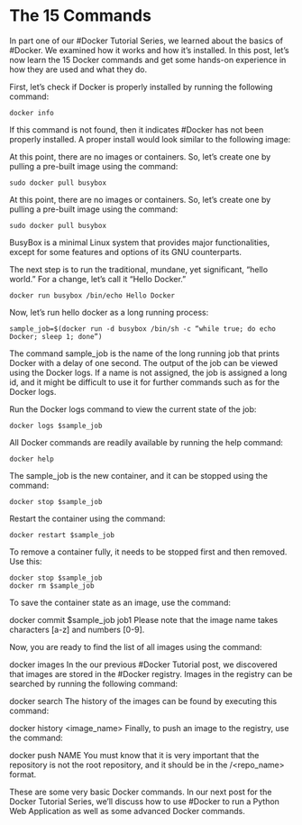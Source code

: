 # The 15 Commands

In part one of our #Docker Tutorial Series, we learned about the basics of #Docker. We examined how it works and how it’s installed. In this post, let’s now learn the 15 Docker commands and get some hands-on experience in how they are used and what they do.

First, let’s check if Docker is properly installed by running the following command:
```
docker info 
```
If this command is not found, then it indicates #Docker has not been properly installed. A proper install would look similar to the following image:

At this point, there are no images or containers. So, let’s create one by pulling a pre-built image using the command:
```
sudo docker pull busybox
```

At this point, there are no images or containers. So, let’s create one by pulling a pre-built image using the command:
```
sudo docker pull busybox
```

BusyBox is a minimal Linux system that provides major functionalities, except for some features and options of its GNU counterparts.

The next step is to run the traditional, mundane, yet significant, “hello world.” For a change, let’s call it “Hello Docker.”
```
docker run busybox /bin/echo Hello Docker
```

Now, let’s run hello docker as a long running process:
```
sample_job=$(docker run -d busybox /bin/sh -c “while true; do echo Docker; sleep 1; done”)
```

The command sample_job is the name of the long running job that prints Docker with a delay of one second. The output of the job can be viewed using the Docker logs. If a name is not assigned, the job is assigned a long id, and it might be difficult to use it for further commands such as for the Docker logs.

Run the Docker logs command to view the current state of the job:
```
docker logs $sample_job
```

All Docker commands are readily available by running the help command:
```
docker help
```
The sample_job is the new container, and it can be stopped using the command:
```
docker stop $sample_job
```
Restart the container using the command:
```
docker restart $sample_job
```
To remove a container fully, it needs to be stopped first and then removed. Use this:
```
docker stop $sample_job
docker rm $sample_job
```
To save the container state as an image, use the command:

docker commit $sample_job job1
Please note that the image name takes characters [a-z] and numbers [0-9].

Now, you are ready to find the list of all images using the command:

docker images
In the our previous #Docker Tutorial post, we discovered that images are stored in the #Docker registry. Images in the registry can be searched by running the following command:

docker search <image-name>
The history of the images can be found by executing this command:

docker history <image_name>
Finally, to push an image to the registry, use the command:

docker push NAME
You must know that it is very important that the repository is not the root repository, and it should be in the <user>/<repo_name> format.

These are some very basic Docker commands. In our next post for the Docker Tutorial Series, we’ll discuss how to use #Docker to run a Python Web Application as well as some advanced Docker commands.